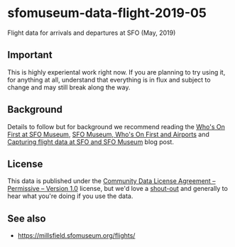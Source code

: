 # sfomuseum-data-flight-2019-05

Flight data for arrivals and departures at SFO (May, 2019)

## Important

This is highly experiental work right now. If you are planning to try using it, for anything at all, understand that everything is in flux and subject to change and may still break along the way.

## Background

Details to follow but for background we recommend reading the [Who's On First at SFO Museum](https://millsfield.sfomuseum.org/blog/2018/08/28/whosonfirst/), [SFO Museum, Who's On First and Airports](https://millsfield.sfomuseum.org/blog/2018/10/30/airports/) and [Capturing flight data at SFO and SFO Museum](https://millsfield.sfomuseum.org/blog/2019/01/18/flights/) blog post.

## License

This data is published under the [Community Data License Agreement – Permissive – Version 1.0](LICENSE) license, but we'd love a [shout-out](https://twitter.com/flysfo) and generally to hear what you're doing if you use the data.

## See also

* https://millsfield.sfomuseum.org/flights/
